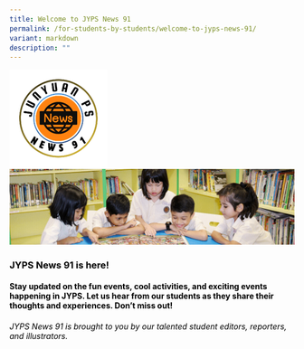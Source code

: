 ```yaml
---
title: Welcome to JYPS News 91
permalink: /for-students-by-students/welcome-to-jyps-news-91/
variant: markdown
description: ""
---
```

![](/images/JYPS_News_91_Logo.png)
![](/images/banner.gif)

### <font color="black"><b>JYPS News 91 </b>is here!</font> 

#### <font color="black">Stay updated on the fun events, cool activities, and exciting events happening in JYPS. Let us hear from our students as they share their thoughts and experiences. Don’t miss out!

###### JYPS News 91 is brought to you by our talented student editors, reporters, and illustrators.</font>